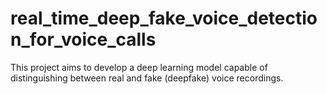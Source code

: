 # real_time_deep_fake_voice_detection_for_voice_calls
This project aims to develop a deep learning model capable of distinguishing between real and fake (deepfake) voice recordings.
